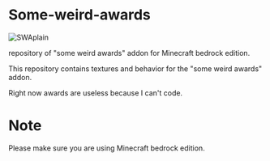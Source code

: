 # Some-weird-awards
![SWAplain](https://user-images.githubusercontent.com/58362788/90771464-84376100-e31d-11ea-9885-b06e1081c93d.png)

repository of "some weird awards" addon for Minecraft bedrock edition.

This repository contains textures and behavior for the "some weird awards" addon.

Right now awards are useless because I can't code.

# Note
Please make sure you are using Minecraft bedrock edition.
